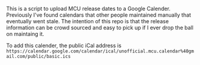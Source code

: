 This is a script to upload MCU release dates to a Google Calender.
Previously I've found calendars that other people maintained manually that eventually went stale.
The intention of this repo is that the release information can be crowd sourced and easy to pick up if I ever drop the ball on maintaing it.

To add this calender, the public iCal address is
`https://calendar.google.com/calendar/ical/unofficial.mcu.calendar%40gmail.com/public/basic.ics`
